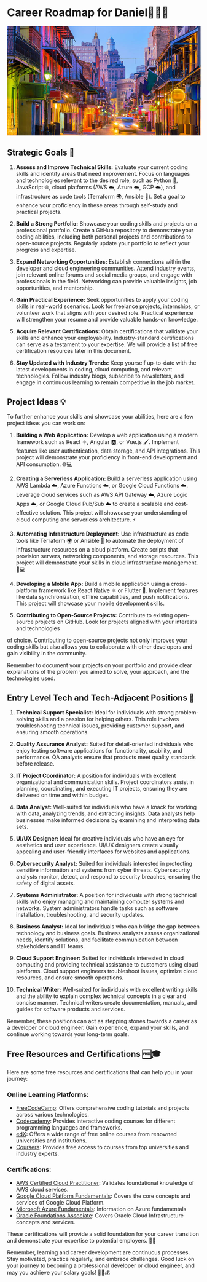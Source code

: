 # Career Roadmap for Daniel👩‍💻🚀
![Tech Role](image.jpg)

## Strategic Goals 🎯

1. **Assess and Improve Technical Skills:** Evaluate your current coding skills and identify areas that need improvement. Focus on languages and technologies relevant to the desired role, such as Python 🐍, JavaScript 🌐, cloud platforms (AWS ☁️, Azure ☁️, GCP ☁️), and infrastructure as code tools (Terraform 🌍, Ansible 🤖). Set a goal to enhance your proficiency in these areas through self-study and practical projects.

2. **Build a Strong Portfolio:** Showcase your coding skills and projects on a professional portfolio. Create a GitHub repository to demonstrate your coding abilities, including both personal projects and contributions to open-source projects. Regularly update your portfolio to reflect your progress and expertise. 

3. **Expand Networking Opportunities:** Establish connections within the developer and cloud engineering communities. Attend industry events, join relevant online forums and social media groups, and engage with professionals in the field. Networking can provide valuable insights, job opportunities, and mentorship. 

4. **Gain Practical Experience:** Seek opportunities to apply your coding skills in real-world scenarios. Look for freelance projects, internships, or volunteer work that aligns with your desired role. Practical experience will strengthen your resume and provide valuable hands-on knowledge. 

5. **Acquire Relevant Certifications:** Obtain certifications that validate your skills and enhance your employability. Industry-standard certifications can serve as a testament to your expertise. We will provide a list of free certification resources later in this document. 

6. **Stay Updated with Industry Trends:** Keep yourself up-to-date with the latest developments in coding, cloud computing, and relevant technologies. Follow industry blogs, subscribe to newsletters, and engage in continuous learning to remain competitive in the job market. 
## Project Ideas 💡

To further enhance your skills and showcase your abilities, here are a few project ideas you can work on:

1. **Building a Web Application:** Develop a web application using a modern framework such as React ⚛️, Angular 🅰️, or Vue.js 🖌️. Implement features like user authentication, data storage, and API integrations. This project will demonstrate your proficiency in front-end development and API consumption. 🌐💻

2. **Creating a Serverless Application:** Build a serverless application using AWS Lambda ☁️, Azure Functions ☁️, or Google Cloud Functions ☁️. Leverage cloud services such as AWS API Gateway ☁️, Azure Logic Apps ☁️, or Google Cloud Pub/Sub ☁️ to create a scalable and cost-effective solution. This project will showcase your understanding of cloud computing and serverless architecture. ⚡

3. **Automating Infrastructure Deployment:** Use infrastructure as code tools like Terraform 🌍 or Ansible 🤖 to automate the deployment of infrastructure resources on a cloud platform. Create scripts that provision servers, networking components, and storage resources. This project will demonstrate your skills in cloud infrastructure management. 🚀💻

4. **Developing a Mobile App:** Build a mobile application using a cross-platform framework like React Native ⚛️ or Flutter 🦋. Implement features like data synchronization, offline capabilities, and push notifications. This project will showcase your mobile development skills. 

5. **Contributing to Open-Source Projects:** Contribute to existing open-source projects on GitHub. Look for projects aligned with your interests and technologies

 of choice. Contributing to open-source projects not only improves your coding skills but also allows you to collaborate with other developers and gain visibility in the community. 

Remember to document your projects on your portfolio and provide clear explanations of the problem you aimed to solve, your approach, and the technologies used. 

## Entry Level Tech and Tech-Adjacent Positions 🌟

1. **Technical Support Specialist:** Ideal for individuals with strong problem-solving skills and a passion for helping others. This role involves troubleshooting technical issues, providing customer support, and ensuring smooth operations.

2. **Quality Assurance Analyst:** Suited for detail-oriented individuals who enjoy testing software applications for functionality, usability, and performance. QA analysts ensure that products meet quality standards before release.

3. **IT Project Coordinator:** A position for individuals with excellent organizational and communication skills. Project coordinators assist in planning, coordinating, and executing IT projects, ensuring they are delivered on time and within budget.

4. **Data Analyst:** Well-suited for individuals who have a knack for working with data, analyzing trends, and extracting insights. Data analysts help businesses make informed decisions by examining and interpreting data sets.

5. **UI/UX Designer:** Ideal for creative individuals who have an eye for aesthetics and user experience. UI/UX designers create visually appealing and user-friendly interfaces for websites and applications.

6. **Cybersecurity Analyst:** Suited for individuals interested in protecting sensitive information and systems from cyber threats. Cybersecurity analysts monitor, detect, and respond to security breaches, ensuring the safety of digital assets.

7. **Systems Administrator:** A position for individuals with strong technical skills who enjoy managing and maintaining computer systems and networks. System administrators handle tasks such as software installation, troubleshooting, and security updates.

8. **Business Analyst:** Ideal for individuals who can bridge the gap between technology and business goals. Business analysts assess organizational needs, identify solutions, and facilitate communication between stakeholders and IT teams.

9. **Cloud Support Engineer:** Suited for individuals interested in cloud computing and providing technical assistance to customers using cloud platforms. Cloud support engineers troubleshoot issues, optimize cloud resources, and ensure smooth operations.

10. **Technical Writer:** Well-suited for individuals with excellent writing skills and the ability to explain complex technical concepts in a clear and concise manner. Technical writers create documentation, manuals, and guides for software products and services.

Remember, these positions can act as stepping stones towards a career as a developer or cloud engineer. Gain experience, expand your skills, and continue working towards your long-term goals.

## Free Resources and Certifications 🆓🎓

Here are some free resources and certifications that can help you in your journey:

### Online Learning Platforms:
- [FreeCodeCamp](https://www.freecodecamp.org/): Offers comprehensive coding tutorials and projects across various technologies.
- [Codecademy](https://www.codecademy.com/): Provides interactive coding courses for different programming languages and frameworks.
- [edX](https://www.edx.org/): Offers a wide range of free online courses from renowned universities and institutions.
- [Coursera](https://www.coursera.org/): Provides free access to courses from top universities and industry experts.

### Certifications:
- [AWS Certified Cloud Practitioner](https://aws.amazon.com/certification/certified-cloud-practitioner/): Validates foundational knowledge of AWS cloud services.
- [Google Cloud Platform Fundamentals](https://cloud.google.com/certification/cloud-engineer): Covers the core concepts and services of Google Cloud Platform.
- [Microsoft Azure Fundamentals](https://learn.microsoft.com/en-us/certifications/azure-fundamentals/): Information on Azure fundamentals 
- [Oracle Foundations Associate](https://education.oracle.com/oci-foundations-2021-associate/pexam_1Z0-1085): Covers Oracle Cloud Infrastructure concepts and services.

These certifications will provide a solid foundation for your career transition and demonstrate your expertise to potential employers. 🌟🎉

Remember, learning and career development are continuous processes. Stay motivated, practice regularly, and embrace challenges. Good luck on your journey to becoming a professional developer or cloud engineer, and may you achieve your salary goals! 🚀💼💰
